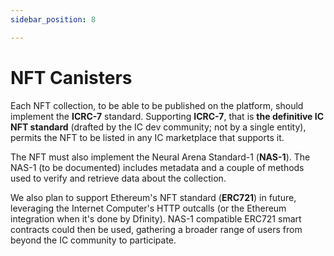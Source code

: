 ```yaml
---
sidebar_position: 8

---
```


# NFT Canisters

Each NFT collection, to be able to be published on the platform, should implement the **ICRC-7** standard. Supporting **ICRC-7**, that is **the definitive IC NFT standard** (drafted by the IC dev community; not by a single entity), permits the NFT to be listed in any IC marketplace that supports it.

The NFT must also implement the Neural Arena Standard-1 (**NAS-1**). The NAS-1 (to be documented) includes metadata and a couple of methods used to verify and retrieve data about the collection.

We also plan to support Ethereum's NFT standard (**ERC721**) in future, leveraging the Internet Computer's HTTP outcalls (or the Ethereum integration when it's done by Dfinity). NAS-1 compatible ERC721 smart contracts could then be used, gathering a broader range of users from beyond the IC community to participate.